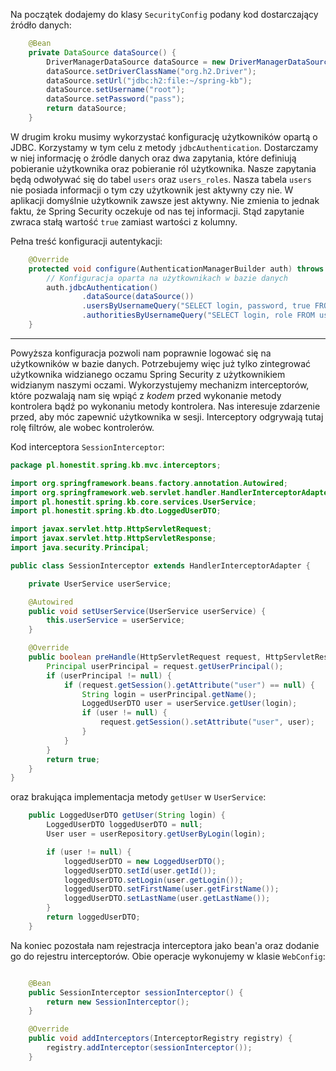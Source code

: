 Na początek dodajemy do klasy `SecurityConfig` podany kod dostarczający źródło danych:

```java
    @Bean
    private DataSource dataSource() {
        DriverManagerDataSource dataSource = new DriverManagerDataSource();
        dataSource.setDriverClassName("org.h2.Driver");
        dataSource.setUrl("jdbc:h2:file:~/spring-kb");
        dataSource.setUsername("root");
        dataSource.setPassword("pass");
        return dataSource;
    }
```

W drugim kroku musimy wykorzystać konfigurację użytkowników opartą o JDBC. Korzystamy w tym celu z metody `jdbcAuthentication`. Dostarczamy w niej informację o źródle danych oraz dwa zapytania, które definiują pobieranie użytkownika oraz pobieranie ról użytkownika. Nasze zapytania będą odwoływać się do tabel `users` oraz `users_roles`. Nasza tabela `users` nie posiada informacji o tym czy użytkownik jest aktywny czy nie. W aplikacji domyślnie użytkownik zawsze jest aktywny. Nie zmienia to jednak faktu, że Spring Security oczekuje od nas tej informacji. Stąd zapytanie zwraca stałą wartość `true` zamiast wartości z kolumny.

Pełna treść konfiguracji autentykacji:

```java
    @Override
    protected void configure(AuthenticationManagerBuilder auth) throws Exception {
        // Konfiguracja oparta na użytkownikach w bazie danych
        auth.jdbcAuthentication()
                .dataSource(dataSource())
                .usersByUsernameQuery("SELECT login, password, true FROM users WHERE login = ?")
                .authoritiesByUsernameQuery("SELECT login, role FROM users_roles WHERE login = ?");
    }
```

---

Powyższa konfiguracja pozwoli nam poprawnie logować się na użytkowników w bazie danych. Potrzebujemy więc już tylko zintegrować użytkownika widzianego oczamu Spring Security z użytkownikiem widzianym naszymi oczami. Wykorzystujemy mechanizm interceptorów, które pozwalają nam się wpiąć z _kodem_ przed wykonanie metody kontrolera bądź po wykonaniu metody kontrolera. Nas interesuje zdarzenie przed, aby móc zapewnić użytkownika w sesji. Interceptory odgrywają tutaj rolę filtrów, ale wobec kontrolerów.

Kod interceptora `SessionInterceptor`:

```java
package pl.honestit.spring.kb.mvc.interceptors;

import org.springframework.beans.factory.annotation.Autowired;
import org.springframework.web.servlet.handler.HandlerInterceptorAdapter;
import pl.honestit.spring.kb.core.services.UserService;
import pl.honestit.spring.kb.dto.LoggedUserDTO;

import javax.servlet.http.HttpServletRequest;
import javax.servlet.http.HttpServletResponse;
import java.security.Principal;

public class SessionInterceptor extends HandlerInterceptorAdapter {

    private UserService userService;

    @Autowired
    public void setUserService(UserService userService) {
        this.userService = userService;
    }

    @Override
    public boolean preHandle(HttpServletRequest request, HttpServletResponse response, Object handler) throws Exception {
        Principal userPrincipal = request.getUserPrincipal();
        if (userPrincipal != null) {
            if (request.getSession().getAttribute("user") == null) {
                String login = userPrincipal.getName();
                LoggedUserDTO user = userService.getUser(login);
                if (user != null) {
                    request.getSession().setAttribute("user", user);
                }
            }
        }
        return true;
    }
}
```

oraz brakująca implementacja metody `getUser` w `UserService`:

```java
    public LoggedUserDTO getUser(String login) {
        LoggedUserDTO loggedUserDTO = null;
        User user = userRepository.getUserByLogin(login);

        if (user != null) {
            loggedUserDTO = new LoggedUserDTO();
            loggedUserDTO.setId(user.getId());
            loggedUserDTO.setLogin(user.getLogin());
            loggedUserDTO.setFirstName(user.getFirstName());
            loggedUserDTO.setLastName(user.getLastName());
        }
        return loggedUserDTO;
    }
```


Na koniec pozostała nam rejestracja interceptora jako bean'a oraz dodanie go do rejestru interceptorów. Obie operacje wykonujemy w klasie `WebConfig`:

```java

    @Bean
    public SessionInterceptor sessionInterceptor() {
        return new SessionInterceptor();
    }

    @Override
    public void addInterceptors(InterceptorRegistry registry) {
        registry.addInterceptor(sessionInterceptor());
    }
```